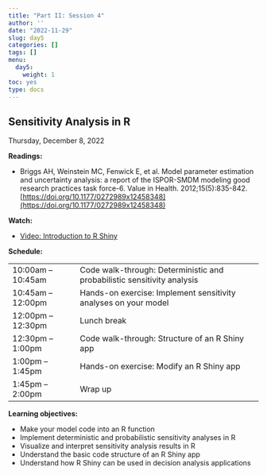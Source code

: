 ```yaml
---
title: "Part II: Session 4"
author: ''
date: "2022-11-29"
slug: day5
categories: []
tags: []
menu:
  day5:
    weight: 1
toc: yes
type: docs
---
```


## Sensitivity Analysis in R

Thursday, December 8, 2022

**Readings:**

-	Briggs AH, Weinstein MC, Fenwick E, et al. Model parameter estimation and uncertainty analysis: a report of the ISPOR-SMDM modeling good research practices task force-6. Value in Health. 2012;15(5):835-842. [https://doi.org/10.1177/0272989x12458348](https://doi.org/10.1177/0272989x12458348)

**Watch:**

-	[Video: Introduction to R Shiny](https://decision-modeling-cdc-2022-23.netlify.app/days/day1/shiny/)

**Schedule:**

|                            |            |
|---------------|:-----------------------------------------|
| 10:00am – 10:45am | Code walk-through: Deterministic and probabilistic sensitivity analysis|
| 10:45am – 12:00pm | Hands-on exercise: Implement sensitivity analyses on your model | 
| 12:00pm – 12:30pm | Lunch break|
| 12:30pm – 1:00pm  | Code walk-through: Structure of an R Shiny app | 
| 1:00pm –  1:45pm | Hands-on exercise: Modify an R Shiny app |
| 1:45pm –  2:00pm| Wrap up |


**Learning objectives:**

-	Make your model code into an R function
-	Implement deterministic and probabilistic sensitivity analyses in R
-	Visualize and interpret sensitivity analysis results in R
-	Understand the basic code structure of an R Shiny app
-	Understand how R Shiny can be used in decision analysis applications


<!-- ## Live session recording: -->

<!-- [Part 1](https://drive.google.com/file/d/1fm4xUP21zrDyE1RkymobgsG4HpMTPkmE/view?usp=sharing) -->

<!-- [Part 2](https://umn.zoom.us/rec/share/M5jya-ZBZEy-45aOh5q501c_pyO1TMEJty8SFq58To8Ru9G4e7kQ4pEHzp-Zcno6.QHssLWj8rGdQVzx2?startTime=1661963237000) -->

<!-- ```{r, echo=F} -->
<!-- blogdown::shortcode("vimeo", "593547119") -->
<!-- ``` -->

